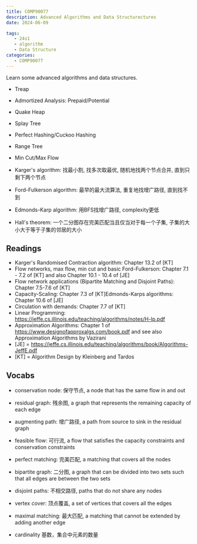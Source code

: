 ```yaml
---
title: COMP90077
description: Advanced Algorithms and Data Structurectures
date: 2024-06-09

tags:
   - 24s1
   - algorithm
   - Data Structure
categories:
   - COMP90077
---
```




Learn some advanced algorithms and data structures.

- Treap
- Admortized Analysis: Prepaid/Potential
- Quake Heap
- Splay Tree
- Perfect Hashing/Cuckoo Hashing
- Range Tree

- Min Cut/Max Flow
- Karger's algorithm: 找最小割, 找多次取最优, 随机地找两个节点合并, 直到只剩下两个节点
- Ford-Fulkerson algorithm: 最早的最大流算法, 重复地找增广路径, 直到找不到
- Edmonds-Karp algorithm: 用BFS找增广路径, complexity更低
- Hall's theorem: 一个二分图存在完美匹配当且仅当对于每一个子集, 子集的大小大于等于子集的邻居的大小


## Readings

- Karger's Randomised Contraction algorithm: Chapter 13.2 of [KT]
- Flow networks, max flow, min cut and basic Ford-Fulkerson: Chapter 7.1 - 7.2 of [KT] and also Chapter 10.1 - 10.4 of [JE]
- Flow network applications (Bipartite Matching and Disjoint Paths): Chapter 7.5-7.6 of [KT]
- Capacity-Scaling: Chapter 7.3 of [KT]Edmonds-Karps algorithms: Chapter 10.6 of [JE]
- Circulation with demands: Chapter 7.7 of [KT]
- Linear Programming: https://jeffe.cs.illinois.edu/teaching/algorithms/notes/H-lp.pdf
- Approximation Algorithms: Chapter 1 of https://www.designofapproxalgs.com/book.pdf and see also Approximation Algorithms by Vazirani
- [JE] = https://jeffe.cs.illinois.edu/teaching/algorithms/book/Algorithms-JeffE.pdf
- [KT] = Algorithm Design by Kleinberg and Tardos
 


## Vocabs

- conservation node: 保守节点, a node that has the same flow in and out
- residual graph: 残余图, a graph that represents the remaining capacity of each edge
- augmenting path: 增广路径, a path from source to sink in the residual graph
- feasible flow: 可行流, a flow that satisfies the capacity constraints and conservation constraints

- perfect matching: 完美匹配, a matching that covers all the nodes
- bipartite graph: 二分图, a graph that can be divided into two sets such that all edges are between the two sets

- disjoint paths: 不相交路径, paths that do not share any nodes

- vertex cover: 顶点覆盖, a set of vertices that covers all the edges
- maximal matching: 最大匹配, a matching that cannot be extended by adding another edge

- cardinality 基数，集合中元素的数量